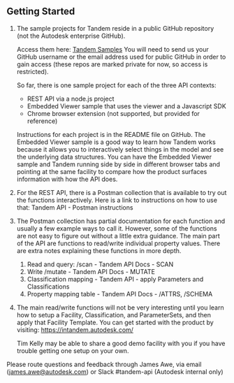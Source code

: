 ## Getting Started

1. The sample projects for Tandem reside in a public GitHub repository (not the Autodesk enterprise GitHub).

	Access them here: [Tandem Samples](https://github.com/autodesk-tandem)
	You will need to send us your GitHub username or the email address used for public GitHub in order to gain access (these repos are marked private for now, so access is restricted).

	So far, there is one sample project for each of the three API contexts:
	- REST API via a node.js project
	- Embedded Viewer sample that uses the viewer and a Javascript SDK
	- Chrome browser extension (not supported, but provided for reference)

	Instructions for each project is in the README file on GitHub.  The Embedded Viewer sample is a good way to learn how Tandem works because it allows you to interactively select things in the model and see the underlying data structures.  You can have the Embedded Viewer sample and Tandem running side by side in different browser tabs and pointing at the same facility to compare how the product surfaces information with how the API does.

2. For the REST API, there is a Postman collection that is available to try out the functions interactively.  Here is a link to instructions on how to use that:  Tandem API - Postman instructions

3. The Postman collection has partial documentation for each function and usually a few example ways to call it.  However, some of the functions are not easy to figure out without a little extra guidance.  The main part of the API are functions to read/write individual property values.  There are extra notes explaining these functions in more depth.
	1. Read and query: /scan - Tandem API Docs - SCAN
	2. Write /mutate - Tandem API Docs - MUTATE
	3. Classification mapping - Tandem API - apply Parameters and Classifications
	4. Property mapping table - Tandem API Docs - /ATTRS, /SCHEMA

4. The main read/write functions will not be very interesting until you learn how to setup a Facility, Classification, and ParameterSets,  and then apply that Facility Template.  You can get started with the product by visiting: https://intandem.autodesk.com/

	Tim Kelly may be able to share a good demo facility with you if you have trouble getting one setup on your own.

Please route questions and feedback through James Awe, via email (james.awe@autodesk.com) or Slack #tandem-api (Autodesk internal only)
